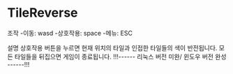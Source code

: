 # TileReverse
조작 -이동: wasd
     -상호작용: space
     -메뉴: ESC

설명
     상호작용 버튼을 누르면 현재 위치의 타일과 인접한 타일들의 색이 반전됩니다.
     모든 타일들을 뒤집으면 게임이 종료됩니다.
!!!------ 리눅스 버전 미완/ 윈도우 버전 완성 ------!!!     
